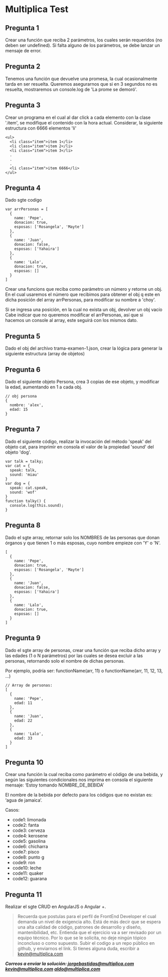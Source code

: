 # Multiplica Test
## Pregunta 1
Crear una función que reciba 2 parámetros, los cuales serán requeridos (no deben ser undefined). Si falta alguno de los parámetros, se debe lanzar un mensaje de error.

## Pregunta 2
Tenemos una función que devuelve una promesa, la cual ocasionalmente tarda en ser resuelta. Queremos asegurarnos que si en 3 segundos no es resuelta, mostraremos un console.log de 'La prome se demoró'.

## Pregunta 3
Crear un programa en el cual al dar click a cada elemento con la clase '.item', se modifique el contenido con la hora actual.
Considerar, la siguiente estructura con 6666 elementos 'li'
```
<ul>
  <li class="item">item 1</li>
  <li class="item">item 2</li>
  <li class="item">item 3</li>
  .
  .
  .
  <li class="item">item 6666</li>
</ul>
```

## Pregunta 4 
Dado sgte codigo
```
var arrPersonas = [
  {
    name: 'Pepe',
    donacion: true,
    esposas: ['Rosangela', 'Mayte']
  },
  {
    name: 'Juan',
    donacion: false,
    esposas: ['Yahaira']
  },
  {
    name: 'Lalo',
    donacion: true,
    esposas: []
  }
]
```
Crear una funcions que reciba como parámetro un número y retorne un obj.
En el cual usaremos el número que recibimos para obtener el obj q este en dicha posición del array arrPersonas, para modificar su nombre a 'choy'.

Si se ingresa una posición, en la cual no exista un obj, devolver un obj vacío
Cabe indicar que no queremos modificar el arrPersonas, así que si hacemos un console al array, este seguirá con los mismos dato.


## Pregunta 5
Dado el obj del archivo trama-examen-1.json, crear la lógica para generar la siguiente estructura (array de objetos)

## Pregunta 6
Dado el siguiente objeto Persona, crea 3 copias de ese objeto, y modificar la edad, aumentando en 1 a cada obj.
```
// obj persona
{
  nombre: 'alex',
  edad: 15
}
```
## Pregunta 7
Dado el siguiente código, realizar la invocación del método 'speak' del objeto cat, para imprimir en consola el valor de la propiedad 'sound' del objeto 'dog'.
```
var talk = talky;
var cat = {
  speak: talk,
  sound: 'miau'
}
var dog = {
  speak: cat.speak,
  sound: 'wof'
}
function talky() {
  console.log(this.sound);
}
```

## Pregunta 8
Dado el sgte array, retornar solo los NOMBRES de las personas que donan órganos y que tienen 1 o más esposas, cuyo nombre empieze con 'Y' o 'N'.
```
[
  {
    name: 'Pepe',
    donacion: true,
    esposas: ['Rosangela', 'Mayte']
  },
  {
    name: 'Juan',
    donacion: false,
    esposas: ['Yahaira']
  },
  {
    name: 'Lalo',
    donacion: true,
    esposas: []
  }
]
```
## Pregunta 9 
Dado el sgte array de personas, crear una función que reciba dicho array y las edades (1 o N parámetros) por las cuales se desea excluir a las personas, retornando solo el nombre de dichas personas.

Por ejemplo, podría ser: functionName(arr, 11) o functionName(arr, 11, 12, 13, ...)
```
// Array de personas:
[
  {
    name: 'Pepe',
    edad: 11
  },
  {
    name: 'Juan',
    edad: 22
  },
  {
    name: 'Lalo',
    edad: 33
  }
]
```
## Pregunta 10
Crear una función la cual reciba como parámetro el código de una bebida, y según las siguientes condicionales nos imprima en consola el siguiente mensaje:
‘Estoy tomando NOMBRE_DE_BEBIDA’

El nombre de la bebida por defecto para los códigos que no existan es: ‘agua de jamaica’.


Casos:
- code1: limonada
- code2: fanta
- code3: cerveza
- code4: kerosene
- code5: gasolina
- code6: chicharra
- code7: pisco
- code8: punto g
- code9: ron
- code10: leche
- code11: quaker
- code12: guarana

## Pregunta 11
Realizar el sgte CRUD en AngularJS o Angular +.


>Recuerda que postulas para el perfil de FrontEnd Developer el cual  demanda un nivel de exigencia alto. 
Está de más decir que se espera una alta calidad de código, patrones de desarrollo y diseño, mantenibilidad, etc. 
Entienda que el ejercicio va a ser revisado por un equipo técnico. Por lo que se le solicita, no deje ningún tópico inconcluso o como supuesto.
Subir el codigo a un repo público en github, y enviarnos el link.
Si tienes alguna duda, escribir a kevin@multiplica.com

***Correos a enviar la solución:
jorgebastidas@multiplica.com
kevin@multiplica.com
aldo@multiplica.com***


